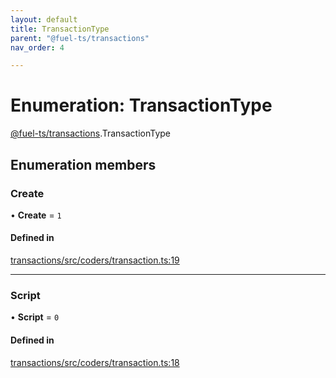 ```yaml
---
layout: default
title: TransactionType
parent: "@fuel-ts/transactions"
nav_order: 4

---
```


# Enumeration: TransactionType

[@fuel-ts/transactions](../index.md).TransactionType

## Enumeration members

### Create

• **Create** = `1`

#### Defined in

[transactions/src/coders/transaction.ts:19](https://github.com/FuelLabs/fuels-ts/blob/master/packages/transactions/src/coders/transaction.ts#L19)

___

### Script

• **Script** = `0`

#### Defined in

[transactions/src/coders/transaction.ts:18](https://github.com/FuelLabs/fuels-ts/blob/master/packages/transactions/src/coders/transaction.ts#L18)
